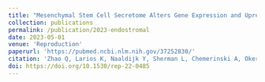 ```yaml
---
title: "Mesenchymal Stem Cell Secretome Alters Gene Expression and Upregulates Motility of Human Endometrial Stromal Cells"
collection: publications
permalink: /publication/2023-endostromal
date: 2023-05-01
venue: 'Reproduction'
paperurl: 'https://pubmed.ncbi.nlm.nih.gov/37252830/'
citation: 'Zhao Q, Larios K, Naaldijk Y, Sherman L, Chemerinski A, Okereke K, Rameshwar P, Lemenze A, Douglas NC, Morelli SS. Mesenchymal Stem Cell Secretome Alters Gene Expression and Upregulates Motility of Human Endometrial Stromal Cells. Reproduction. 2023 May 1:REP-22-0485. doi: 10.1530/REP-22-0485. PMID: 37252830.'
doi: https://doi.org/10.1530/rep-22-0485
---
```

